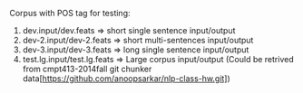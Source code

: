 Corpus with POS tag for testing:
  1. dev.input/dev.feats 
    => short single sentence input/output
  2. dev-2.input/dev-2.feats
    => short multi-sentences input/output
  3. dev-3.input/dev-3.feats
    => long single sentence input/output
  4. test.lg.input/test.lg.feats
    => Large corpus input/output
    (Could be retrived from cmpt413-2014fall git chunker data[https://github.com/anoopsarkar/nlp-class-hw.git])

